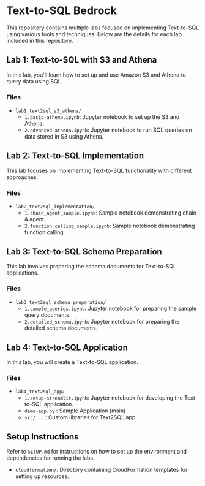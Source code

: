 # Text-to-SQL Bedrock

This repository contains multiple labs focused on implementing Text-to-SQL using various tools and techniques. Below are the details for each lab included in this repository.

## Lab 1: Text-to-SQL with S3 and Athena

In this lab, you'll learn how to set up and use Amazon S3 and Athena to query data using SQL.

### Files
- `lab1_text2sql_s3_athena/`
  - `1.basic-athena.ipynb`: Jupyter notebook to set up the S3 and Athena.
  - `2.advanced-athena.ipynb`: Jupyter notebook to run SQL queries on data stored in S3 using Athena.

## Lab 2: Text-to-SQL Implementation

This lab focuses on implementing Text-to-SQL functionality with different approaches.

### Files
- `lab2_text2sql_implementation/`
  - `1.chain_agent_sample.ipynb`: Sample notebook demonstrating chain & agent.
  - `2.function_calling_sample.ipynb`: Sample notebook demonstrating function calling.

## Lab 3: Text-to-SQL Schema Preparation

This lab involves preparing the schema documents for Text-to-SQL applications.

### Files
- `lab3_text2sql_schema_preparation/`
  - `1.sample_queries.ipynb`: Jupyter notebook for preparing the sample query documents.
  - `2.detailed_schema.ipynb`: Jupyter notebook for preparing the detailed schema documents.

## Lab 4: Text-to-SQL Application

In this lab, you will create a Text-to-SQL application.

### Files
- `lab4_text2sql_app/`
  - `1.setup-streamlit.ipynb`: Jupyter notebook for developing the Text-to-SQL application.
  - `demo-app.py` : Sample Application (main)
  - `src/...` : Custom libraries for Text2SQL app.


## Setup Instructions

Refer to `SETUP.md` for instructions on how to set up the environment and dependencies for running the labs.
- `cloudformation/`: Directory containing CloudFormation templates for setting up resources.

